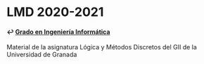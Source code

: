 # LMD 2020-2021
#### ↩️ [Grado en Ingeniería Informática](https://github.com/clarasdfgh/GII)
Material de la asignatura Lógica y Métodos Discretos del GII de la Universidad de Granada
